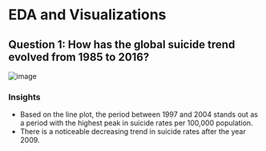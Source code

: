 # EDA and Visualizations
## Question 1: How has the global suicide trend evolved from 1985 to 2016?
![image](https://github.com/mahdig7/ELO-Suicide-Rate/assets/107054053/d0036e92-b488-4a4b-abc4-81fab8920015)
### Insights
<ul>
<li> Based on the line plot, the period between 1997 and 2004 stands out as a period with the highest peak in suicide rates per 100,000 population.</li>
<li> There is a noticeable decreasing trend in suicide rates after the year 2009. </li>
</ul>

##
